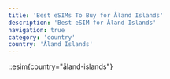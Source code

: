```yaml
---
title: 'Best eSIMs To Buy for Åland Islands'
description: 'Best eSIM for Åland Islands'
navigation: true
category: 'country'
country: 'Åland Islands'
---
```


::esim{country="åland-islands"}
